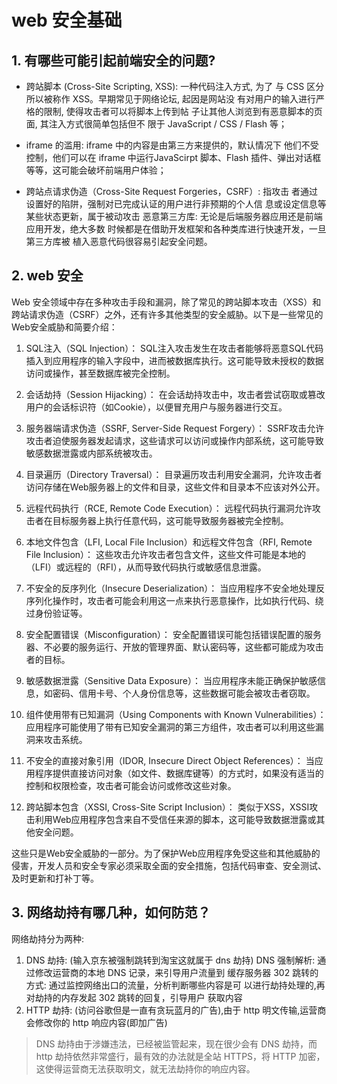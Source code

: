 # web 安全基础

## 1. 有哪些可能引起前端安全的问题?

- 跨站脚本 (Cross-Site Scripting, XSS): ⼀种代码注⼊⽅式, 为了 与 CSS 区分所以被称作 XSS。早期常⻅于⽹络论坛, 起因是⽹站没 有对⽤户的输⼊进⾏严格的限制, 使得攻击者可以将脚本上传到帖 ⼦让其他⼈浏览到有恶意脚本的⻚⾯, 其注⼊⽅式很简单包括但不 限于 JavaScript / CSS / Flash 等；

- iframe 的滥⽤: iframe 中的内容是由第三⽅来提供的，默认情况下 他们不受控制，他们可以在 iframe 中运⾏JavaScirpt 脚本、Flash 插件、弹出对话框等等，这可能会破坏前端⽤户体验；

- 跨站点请求伪造（Cross-Site Request Forgeries，CSRF）: 指攻击 者通过设置好的陷阱，强制对已完成认证的⽤户进⾏⾮预期的个⼈信 息或设定信息等某些状态更新，属于被动攻击 恶意第三⽅库: ⽆论是后端服务器应⽤还是前端应⽤开发，绝⼤多数 时候都是在借助开发框架和各种类库进⾏快速开发，⼀旦第三⽅库被 植⼊恶意代码很容易引起安全问题。

## 2. web 安全

Web 安全领域中存在多种攻击手段和漏洞，除了常见的跨站脚本攻击（XSS）和跨站请求伪造（CSRF）之外，还有许多其他类型的安全威胁。以下是一些常见的Web安全威胁和简要介绍：

1. SQL注入（SQL Injection）：
   SQL注入攻击发生在攻击者能够将恶意SQL代码插入到应用程序的输入字段中，进而被数据库执行。这可能导致未授权的数据访问或操作，甚至数据库被完全控制。

2. 会话劫持（Session Hijacking）：
   在会话劫持攻击中，攻击者尝试窃取或篡改用户的会话标识符（如Cookie），以便冒充用户与服务器进行交互。

3. 服务器端请求伪造（SSRF, Server-Side Request Forgery）：
   SSRF攻击允许攻击者迫使服务器发起请求，这些请求可以访问或操作内部系统，这可能导致敏感数据泄露或内部系统被攻击。

4. 目录遍历（Directory Traversal）：
   目录遍历攻击利用安全漏洞，允许攻击者访问存储在Web服务器上的文件和目录，这些文件和目录本不应该对外公开。

5. 远程代码执行（RCE, Remote Code Execution）：
   远程代码执行漏洞允许攻击者在目标服务器上执行任意代码，这可能导致服务器被完全控制。

6. 本地文件包含（LFI, Local File Inclusion）和远程文件包含（RFI, Remote File Inclusion）：
   这些攻击允许攻击者包含文件，这些文件可能是本地的（LFI）或远程的（RFI），从而导致代码执行或敏感信息泄露。

7. 不安全的反序列化（Insecure Deserialization）：
   当应用程序不安全地处理反序列化操作时，攻击者可能会利用这一点来执行恶意操作，比如执行代码、绕过身份验证等。

8. 安全配置错误（Misconfiguration）：
   安全配置错误可能包括错误配置的服务器、不必要的服务运行、开放的管理界面、默认密码等，这些都可能成为攻击者的目标。

9. 敏感数据泄露（Sensitive Data Exposure）：
   当应用程序未能正确保护敏感信息，如密码、信用卡号、个人身份信息等，这些数据可能会被攻击者窃取。

10. 组件使用带有已知漏洞（Using Components with Known Vulnerabilities）：
    应用程序可能使用了带有已知安全漏洞的第三方组件，攻击者可以利用这些漏洞来攻击系统。

11. 不安全的直接对象引用（IDOR, Insecure Direct Object References）：
    当应用程序提供直接访问对象（如文件、数据库键等）的方式时，如果没有适当的控制和权限检查，攻击者可能会访问或修改这些对象。

12. 跨站脚本包含（XSSI, Cross-Site Script Inclusion）：
    类似于XSS，XSSI攻击利用Web应用程序包含来自不受信任来源的脚本，这可能导致数据泄露或其他安全问题。

这些只是Web安全威胁的一部分。为了保护Web应用程序免受这些和其他威胁的侵害，开发人员和安全专家必须采取全面的安全措施，包括代码审查、安全测试、及时更新和打补丁等。

## 3. 网络劫持有哪几种，如何防范？

⽹络劫持分为两种:

1. DNS 劫持: (输⼊京东被强制跳转到淘宝这就属于 dns 劫持)
   DNS 强制解析: 通过修改运营商的本地 DNS 记录，来引导⽤户流量到 缓存服务器 302 跳转的⽅式: 通过监控⽹络出⼝的流量，分析判断哪些内容是可 以进⾏劫持处理的,再对劫持的内存发起 302 跳转的回复，引导⽤户 获取内容
2. HTTP 劫持: (访问⾕歌但是⼀直有贪玩蓝⽉的⼴告),由于 http 明⽂传输,运营商会修改你的 http 响应内容(即加⼴告)

> DNS 劫持由于涉嫌违法，已经被监管起来，现在很少会有 DNS 劫持，⽽http 劫持依然⾮常盛⾏，最有效的办法就是全站 HTTPS，将 HTTP 加密，这使得运营商⽆法获取明⽂，就⽆法劫持你的响应内容。
